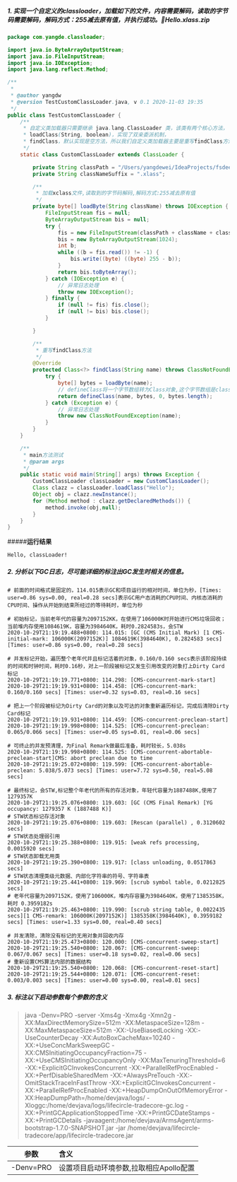 ##### 1. 实现一个自定义的classloader，加载如下的文件，内容需要解码，读取的字节码需要解码，解码方式：255减去原有值，并执行成功。📎Hello.xlass.zip
```java
package com.yangde.classloader;

import java.io.ByteArrayOutputStream;
import java.io.FileInputStream;
import java.io.IOException;
import java.lang.reflect.Method;

/**
 *
 * @author yangdw
 * @version TestCustomClassLoader.java, v 0.1 2020-11-03 19:35
 */
public class TestCustomClassLoader {
    /**
     * 自定义类加载器只需要继承 java.lang.ClassLoader 类，该类有两个核心方法，
     * loadClass(String, boolean)，实现了双亲委派机制，
     * findClass，默认实现是空方法，所以我们自定义类加载器主要是重写findClass方法。
     */
    static class CustomClassLoader extends ClassLoader {

        private String classPath = "/Users/yangdewei/IdeaProjects/fsdeepjava/deep-in-java/week-01/src/main/java/com/yangde/classloader/";
        private String classNameSuffix = ".xlass";

        /**
         * 加载xclass文件,读取到的字节码解码,解码方式:255减去原有值
         */
        private byte[] loadByte(String className) throws IOException {
            FileInputStream fis = null;
            ByteArrayOutputStream bis = null;
            try {
                fis = new FileInputStream(classPath + className + classNameSuffix);
                bis = new ByteArrayOutputStream(1024);
                int b;
                while ((b = fis.read()) != -1) {
                    bis.write((byte) ((byte) 255 - b));
                }
                return bis.toByteArray();
            } catch (IOException e) {
                // 异常日志处理
                throw new IOException();
            } finally {
                if (null != fis) fis.close();
                if (null != bis) bis.close();
            }

        }

        /**
         * 重写findClass方法
         */
        @Override
        protected Class<?> findClass(String name) throws ClassNotFoundException {
            try {
                byte[] bytes = loadByte(name);
                // defineClass将一个字节数组转为Class对象,这个字节数组是class文件读取后最终的字节数组
                return defineClass(name, bytes, 0, bytes.length);
            } catch (Exception e) {
                // 异常日志处理
                throw new ClassNotFoundException(name);
            }
        }
    }

    /**
     * main方法测试
     * @param args
     */
    public static void main(String[] args) throws Exception {
        CustomClassLoader classLoader = new CustomClassLoader();
        Class clazz = classLoader.loadClass("Hello");
        Object obj = clazz.newInstance();
        for (Method method : clazz.getDeclaredMethods()) {
            method.invoke(obj,null);
        }
    }
}   
```
#####**运行结果**
``` text
Hello, classLoader!
```
##### **2. 分析以下GC日志，尽可能详细的标注出GC发生时相关的信息。**
``` text
# 前面的时间格式是固定的，114.015表示GC和项目运行的相对时间，单位为秒，[Times: user=0.86 sys=0.00, real=0.28 secs]表示GC用户态消耗的CPU时间、内核态消耗的CPU时间、操作从开始到结束所经过的等待耗时，单位为秒

# 初始标记，当前老年代的容量为2097152KK，在使用了106000K时开始进行CMS垃圾回收；当前堆内存使用1084619K，容量为3984640K，耗时0.2824583s，会STW
2020-10-29T21:19:19.488+0800: 114.015: [GC (CMS Initial Mark) [1 CMS-initial-mark: 106000K(2097152K)] 1084619K(3984640K), 0.2824583 secs] [Times: user=0.86 sys=0.00, real=0.28 secs]

# 并发标记开始，遍历整个老年代并且标记活着的对象，0.160/0.160 secs表示该阶段持续的时间和时钟时间，耗时0.16秒，对上一阶段被标记又发生引用改变的对象打上Dirty Card标记
2020-10-29T21:19:19.771+0800: 114.298: [CMS-concurrent-mark-start]
2020-10-29T21:19:19.931+0800: 114.458: [CMS-concurrent-mark: 0.160/0.160 secs] [Times: user=0.32 sys=0.03, real=0.16 secs]

# 把上一个阶段被标记为Dirty Card的对象以及可达的对象重新遍历标记，完成后清除Dirty Card标记
2020-10-29T21:19:19.931+0800: 114.459: [CMS-concurrent-preclean-start]
2020-10-29T21:19:19.998+0800: 114.525: [CMS-concurrent-preclean: 0.065/0.066 secs] [Times: user=0.05 sys=0.01, real=0.06 secs]

# 可终止的并发预清理，为Final Remark做最后准备，耗时较长，5.038s
2020-10-29T21:19:19.998+0800: 114.525: [CMS-concurrent-abortable-preclean-start]CMS: abort preclean due to time 
2020-10-29T21:19:25.072+0800: 119.599: [CMS-concurrent-abortable-preclean: 5.038/5.073 secs] [Times: user=7.72 sys=0.50, real=5.08 secs]

# 最终标记，会STW,标记整个年老代的所有的存活对象，年轻代容量为1887488K,使用了1279357K
2020-10-29T21:19:25.076+0800: 119.603: [GC (CMS Final Remark) [YG occupancy: 1279357 K (1887488 K)]
# STW状态标记存活对象
2020-10-29T21:19:25.076+0800: 119.603: [Rescan (parallel) , 0.3120602 secs]
# STW状态处理弱引用
2020-10-29T21:19:25.388+0800: 119.915: [weak refs processing, 0.0015920 secs]
# STW状态卸载无用类
2020-10-29T21:19:25.390+0800: 119.917: [class unloading, 0.0517863 secs]
# STW状态清理类级元数据、内部化字符串的符号、字符串表
2020-10-29T21:19:25.441+0800: 119.969: [scrub symbol table, 0.0212825 secs]
# 老年代容量为2097152K，使用了106000K，堆内存容量为3984640K，使用了1385358K，耗时 0.3959182s
2020-10-29T21:19:25.463+0800: 119.990: [scrub string table, 0.0022435 secs][1 CMS-remark: 106000K(2097152K)] 1385358K(3984640K), 0.3959182 secs] [Times: user=1.33 sys=0.00, real=0.40 secs]

# 并发清除，清除没有标记的无用对象并回收内存
2020-10-29T21:19:25.473+0800: 120.000: [CMS-concurrent-sweep-start]
2020-10-29T21:19:25.540+0800: 120.067: [CMS-concurrent-sweep: 0.067/0.067 secs] [Times: user=0.18 sys=0.02, real=0.06 secs]
# 重新设置CMS算法内部的数据结构
2020-10-29T21:19:25.540+0800: 120.068: [CMS-concurrent-reset-start]
2020-10-29T21:19:25.544+0800: 120.071: [CMS-concurrent-reset: 0.003/0.003 secs] [Times: user=0.00 sys=0.00, real=0.01 secs]
```
##### **3. 标注以下启动参数每个参数的含义**
 >java -Denv=PRO -server -Xms4g -Xmx4g -Xmn2g -XX:MaxDirectMemorySize=512m -XX:MetaspaceSize=128m -XX:MaxMetaspaceSize=512m -XX:-UseBiasedLocking -XX:-UseCounterDecay -XX:AutoBoxCacheMax=10240 -XX:+UseConcMarkSweepGC -XX:CMSInitiatingOccupancyFraction=75 -XX:+UseCMSInitiatingOccupancyOnly -XX:MaxTenuringThreshold=6 -XX:+ExplicitGCInvokesConcurrent -XX:+ParallelRefProcEnabled -XX:+PerfDisableSharedMem -XX:+AlwaysPreTouch -XX:-OmitStackTraceInFastThrow  -XX:+ExplicitGCInvokesConcurrent -XX:+ParallelRefProcEnabled -XX:+HeapDumpOnOutOfMemoryError -XX:HeapDumpPath=/home/devjava/logs/ -Xloggc:/home/devjava/logs/lifecircle-tradecore-gc.log -XX:+PrintGCApplicationStoppedTime -XX:+PrintGCDateStamps -XX:+PrintGCDetails -javaagent:/home/devjava/ArmsAgent/arms-bootstrap-1.7.0-SNAPSHOT.jar -jar /home/devjava/lifecircle-tradecore/app/lifecircle-tradecore.jar

 参数|含义
  --|:--
  -Denv=PRO|设置项目启动环境参数,拉取相应Apollo配置
  
  


 
